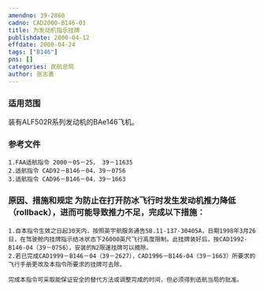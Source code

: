 ```yaml
---
amendno: 39-2860  
cadno: CAD2000-B146-01  
title: 为发动机指示挂牌  
publishdate: 2000-04-12  
effdate: 2000-04-24  
tags: ["B146"]  
pns: []  
categories: 民航总局  
author: 张志勇  
---
```

  
### 适用范围  
装有ALF502R系列发动机的BAe146飞机。  
  
<!--more-->  
### 参考文件  
    1.FAA适航指令 2000－05－25， 39－11635  
    2.适航指令 CAD92－B146－04，39－0756  
    3.适航指令 CAD96－B146－04，39－1663  
  
### 原因、措施和规定 为防止在打开防冰飞行时发生发动机推力降低（rollback），进而可能导致推力不足，完成以下措施：  
    1.自本指令生效之日起30天内，按照英宇航服务通告SB.11-137-30405A，日期1998年3月26日，在驾驶舱内挂牌指示结冰状态下26000英尺飞行高度限制。此挂牌装好后，按CAD1992-B146-04（39－0756），安装的N2限速挂牌可以摘除。  
    2.若已完成CAD1999－B146－04（39－2627），CAD1996－B146-04（39－1663）所要求的飞行手册更改及本指令所要求的挂牌可去除。  
  
    完成本指令可采取能保证安全的替代方法或调整完成的时间，但必须得到适航当局的批准。  
  
